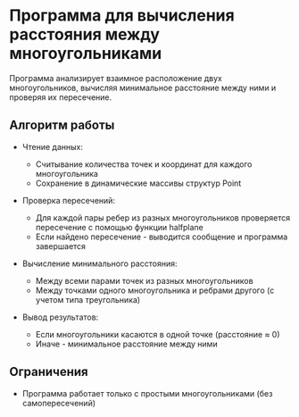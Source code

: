 # Программа для вычисления расстояния между многоугольниками

Программа анализирует взаимное расположение двух многоугольников, вычисляя минимальное расстояние между ними и проверяя их пересечение.

## Алгоритм работы
- Чтение данных:
    - Считывание количества точек и координат для каждого многоугольника
    - Сохранение в динамические массивы структур Point
- Проверка пересечений:
    - Для каждой пары ребер из разных многоугольников проверяется пересечение с помощью функции halfplane
    - Если найдено пересечение - выводится сообщение и программа завершается

- Вычисление минимального расстояния:
    - Между всеми парами точек из разных многоугольников
    - Между точками одного многоугольника и ребрами другого (с учетом типа треугольника)

- Вывод результатов:
    - Если многоугольники касаются в одной точке (расстояние ≈ 0)
    - Иначе - минимальное расстояние между ними
## Ограничения
- Программа работает только с простыми многоугольниками (без самопересечений)

